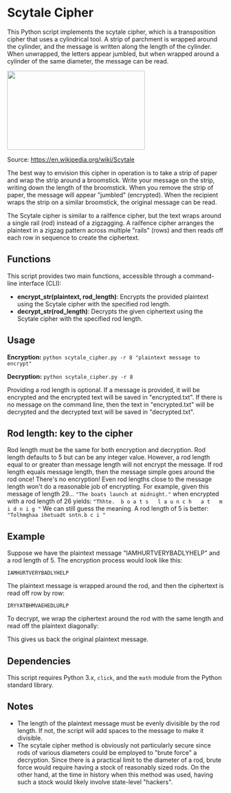 # Scytale Cipher

This Python script implements the scytale cipher, which is a transposition cipher that uses a cylindrical tool. A strip of parchment is wrapped around the cylinder, and the message is written along the length of the cylinder. When unwrapped, the letters appear jumbled, but when wrapped around a cylinder of the same diameter, the message can be read.

<img src="https://upload.wikimedia.org/wikipedia/commons/thumb/5/51/Skytale.png/800px-Skytale.png" width="320" height="183">

Source: <a href="https://en.wikipedia.org/wiki/Scytale">https://en.wikipedia.org/wiki/Scytale</a>

The best way to envision this cipher in operation is to take a strip of paper and wrap the strip around a broomstick. Write your message on the strip, writing down the length of the broomstick. When you remove the strip of paper, the message will appear "jumbled" (encrypted). When the recipient wraps the strip on a similar broomstick, the original  message can be read.

The Scytale cipher is similar to a railfence cipher, but the text wraps around a single rail (rod) instead of a zigzagging. A railfence cipher arranges the plaintext in a zigzag pattern across multiple "rails" (rows) and then reads off each row in sequence to create the ciphertext.

## Functions

This script provides two main functions, accessible through a command-line interface (CLI):

- **encrypt_str(plaintext, rod_length)**: Encrypts the provided plaintext using the Scytale cipher with the specified rod length.
- **decrypt_str(rod_length)**: Decrypts the given ciphertext using the Scytale cipher with the specified rod length.

## Usage

**Encryption:**
`python scytale_cipher.py -r 8 "plaintext message to encrypt"`

**Decryption:**
`python scytale_cipher.py -r 8`

Providing a rod length is optional. If a message is provided, it will be encrypted and the encrypted text will be saved in "encrypted.txt". If there is no message on the command line, then the text in "encrypted.txt" will be decrypted and the decrypted text will be saved in "decrypted.txt".

## Rod length: key to the cipher
Rod length must be the same for both encryption and decryption. Rod length defaults to 5 but can be any integer value. However, a rod length equal to or greater than message length will not encrypt the message. If rod length equals message length, then the message simple goes around the rod once! There's no encryption! Even rod lengths close to the message length won't do a reasonable job of encrypting. For example, given this message of length 29...
    ```
    "The boats launch at midnight."
    ```
    when encrypted with a rod length of 26 yields:
    ```
    "Thhte.  b o a t s   l a u n c h   a t   m i d n i g "
    ```
    We can still guess the meaning. A rod length of 5 is better:
    ```
    "Tolhmghaa ihetuadt sntn.b c i "
    ```

## Example

Suppose we have the plaintext message "IAMHURTVERYBADLYHELP" and a rod length of 5. The encryption process would look like this:

```
IAMHURTVERYBADLYHELP
```

The plaintext message is wrapped around the rod, and then the ciphertext is read off row by row:

```
IRYYATBHMVAEHEDLURLP
```

To decrypt, we wrap the ciphertext around the rod with the same length and read off the plaintext diagonally:

This gives us back the original plaintext message.

## Dependencies

This script requires Python 3.x, `click`, and the `math` module from the Python standard library.

## Notes

- The length of the plaintext message must be evenly divisible by the rod length. If not, the script will add spaces to the message to make it divisible.
- The scytale cipher method is obviously not particularly secure since rods of various diameters could be employed to "brute force" a decryption. Since there is a practical limit to the diameter of a rod, brute force would require having a stock of reasonably sized rods. On the other hand, at the time in history when this method was used, having such a stock would likely involve state-level "hackers".